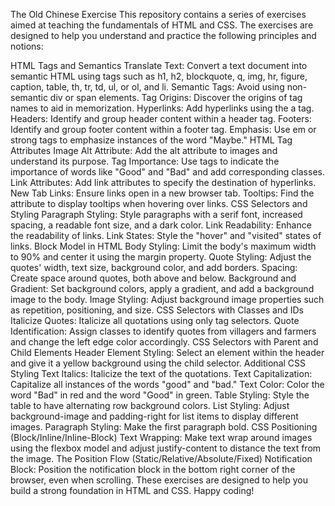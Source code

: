 The Old Chinese Exercise
This repository contains a series of exercises aimed at teaching the fundamentals of HTML and CSS. The exercises are designed to help you understand and practice the following principles and notions:

HTML Tags and Semantics
Translate Text: Convert a text document into semantic HTML using tags such as h1, h2, blockquote, q, img, hr, figure, caption, table, th, tr, td, ul, or ol, and li.
Semantic Tags: Avoid using non-semantic div or span elements.
Tag Origins: Discover the origins of tag names to aid in memorization.
Hyperlinks: Add hyperlinks using the a tag.
Headers: Identify and group header content within a header tag.
Footers: Identify and group footer content within a footer tag.
Emphasis: Use em or strong tags to emphasize instances of the word "Maybe."
HTML Tag Attributes
Image Alt Attribute: Add the alt attribute to images and understand its purpose.
Tag Importance: Use tags to indicate the importance of words like "Good" and "Bad" and add corresponding classes.
Link Attributes: Add link attributes to specify the destination of hyperlinks.
New Tab Links: Ensure links open in a new browser tab.
Tooltips: Find the attribute to display tooltips when hovering over links.
CSS Selectors and Styling
Paragraph Styling: Style paragraphs with a serif font, increased spacing, a readable font size, and a dark color.
Link Readability: Enhance the readability of links.
Link States: Style the "hover" and "visited" states of links.
Block Model in HTML
Body Styling: Limit the body's maximum width to 90% and center it using the margin property.
Quote Styling: Adjust the quotes' width, text size, background color, and add borders.
Spacing: Create space around quotes, both above and below.
Background and Gradient: Set background colors, apply a gradient, and add a background image to the body.
Image Styling: Adjust background image properties such as repetition, positioning, and size.
CSS Selectors with Classes and IDs
Italicize Quotes: Italicize all quotations using only tag selectors.
Quote Identification: Assign classes to identify quotes from villagers and farmers and change the left edge color accordingly.
CSS Selectors with Parent and Child Elements
Header Element Styling: Select an element within the header and give it a yellow background using the child selector.
Additional CSS Styling
Text Italics: Italicize the text of the quotations.
Text Capitalization: Capitalize all instances of the words "good" and "bad."
Text Color: Color the word "Bad" in red and the word "Good" in green.
Table Styling: Style the table to have alternating row background colors.
List Styling: Adjust background-image and padding-right for list items to display different images.
Paragraph Styling: Make the first paragraph bold.
CSS Positioning (Block/Inline/Inline-Block)
Text Wrapping: Make text wrap around images using the flexbox model and adjust justify-content to distance the text from the image.
The Position Flow (Static/Relative/Absolute/Fixed)
Notification Block: Position the notification block in the bottom right corner of the browser, even when scrolling.
These exercises are designed to help you build a strong foundation in HTML and CSS. Happy coding!
